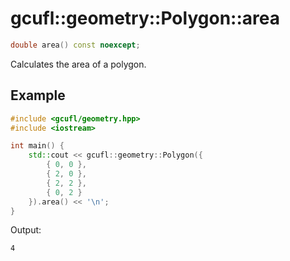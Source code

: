 # gcufl::geometry::Polygon::area
```cpp
double area() const noexcept;
```
Calculates the area of a polygon.
## Example
```cpp
#include <gcufl/geometry.hpp>
#include <iostream>

int main() {
	std::cout << gcufl::geometry::Polygon({
		{ 0, 0 },
		{ 2, 0 },
		{ 2, 2 },
		{ 0, 2 }
	}).area() << '\n';
}
```
Output:
```
4
```
